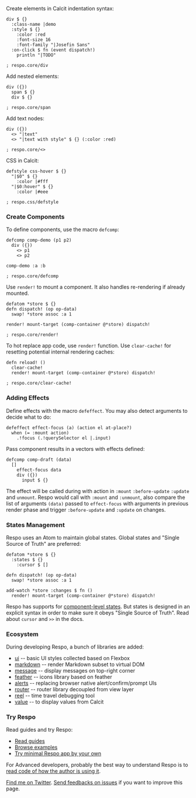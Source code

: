 Create elements in Calcit indentation syntax:

```cirru
div $ {}
  :class-name |demo
  :style $ {}
    :color :red
    :font-size 16
    :font-family "|Josefin Sans"
  :on-click $ fn (event dispatch!)
    println "|TODO"

; respo.core/div
```

Add nested elements:

```cirru
div ({})
  span $ {}
  div $ {}

; respo.core/span
```

Add text nodes:

```cirru
div ({})
  <> "|text"
  <> "|text with style" $ {} (:color :red)

; respo.core/<>
```

CSS in Calcit:

```cirru
defstyle css-hover $ {}
  "|$0" $ {}
    :color |#fff
  "|$0:hover" $ {}
    :color |#eee

; respo.css/defstyle
```

### Create Components

To define components, use the macro `defcomp`:

```cirru
defcomp comp-demo (p1 p2)
  div ({})
    <> p1
    <> p2

comp-demo :a :b

; respo.core/defcomp
```

Use `render!` to mount a component. It also handles re-rendering if already mounted.

```cirru
defatom *store $ {}
defn dispatch! (op op-data)
  swap! *store assoc :a 1

render! mount-target (comp-container @*store) dispatch!

; respo.core/render!
```

To hot replace app code, use `render!` function. Use `clear-cache!` for resetting potential internal rendering caches:

```cirru
defn reload! ()
  clear-cache!
  render! mount-target (comp-container @*store) dispatch!

; respo.core/clear-cache!
```

### Adding Effects

Define effects with the macro `defeffect`. You may also detect arguments to decide what to do:

```cirru
defeffect effect-focus (a) (action el at-place?)
  when (= :mount action)
    .!focus (.!querySelector el |.input)
```

Pass component results in a vectors with effects defined:

```cirru
defcomp comp-draft (data)
  []
    effect-focus data
    div ({})
      input $ {}
```

The effect will be called during with action in `:mount` `:before-update` `:update` and `unmount`.
Respo would call with `:mount` and `:unmount`, also compare the list of arguments `(data)` passed to `effect-focus` with arguments in previous render phase and trigger `:before-update` and `:update` on changes.

### States Management

Respo uses an Atom to maintain global states. Global states and "Single Source of Truth" are preferred:

```cirru
defatom *store $ {}
  :states $ {}
    :cursor $ []

defn dispatch! (op op-data)
  swap! *store assoc :a 1

add-watch *store :changes $ fn ()
  render! mount-target (comp-container @*store) dispatch!
```

Respo has supports for [component-level states](https://github.com/Respo/respo/wiki/component-states). But states is designed in an explicit syntax in order to make sure it obeys "Single Source of Truth". Read about `cursor` and `>>` in the docs.

### Ecosystem

During developing Respo, a bunch of libraries are added:

* [ui](https://github.com/Respo/respo-ui.calcit) -- basic UI styles collected based on Flexbox
* [markdown](https://github.com/Respo/respo-markdown.calcit) -- render Markdown subset to virtual DOM
* [message](https://github.com/Respo/respo-message.calcit) -- display messages on top-right corner
* [feather](https://github.com/Respo/respo-feather.calcit) -- icons library based on feather
* [alerts](https://github.com/Respo/alerts.calcit) -- replacing browser native alert/confirm/prompt UIs
* [router](https://github.com/Respo/respo-router.calcit) -- router library decoupled from view layer
* [reel](https://github.com/Respo/reel.calcit) -- time travel debugging tool
* [value](https://github.com/Respo/respo-value.calcit) -- to display values from Calcit

### Try Respo

Read guides and try Respo:

* [Read guides](https://github.com/Respo/respo.calcit/wiki)
* [Browse examples](https://github.com/Respo/respo-examples.cljs/)
* [Try minimal Respo app by your own](https://github.com/Respo/minimal-respo.cljs)

For Advanced developers, probably the best way to understand Respo is to [read code of how the author is using it](https://github.com/calcit-lang/respo-calcit-workflow/blob/main/compact.cirru#L10).

[Find me on Twitter](https://twitter.com/tiyecirru). [Send feedbacks on issues](https://github.com/Respo/respo-mvc.org/) if you want to improve this page.
